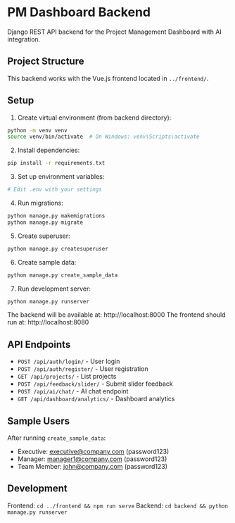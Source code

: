 # PM Dashboard Backend

Django REST API backend for the Project Management Dashboard with AI integration.

## Project Structure

This backend works with the Vue.js frontend located in `../frontend/`.

## Setup

1. Create virtual environment (from backend directory):
```bash
python -m venv venv
source venv/bin/activate  # On Windows: venv\Scripts\activate
```

2. Install dependencies:
```bash
pip install -r requirements.txt
```

3. Set up environment variables:
```bash
# Edit .env with your settings
```

4. Run migrations:
```bash
python manage.py makemigrations
python manage.py migrate
```

5. Create superuser:
```bash
python manage.py createsuperuser
```

6. Create sample data:
```bash
python manage.py create_sample_data
```

7. Run development server:
```bash
python manage.py runserver
```

The backend will be available at: http://localhost:8000
The frontend should run at: http://localhost:8080

## API Endpoints

- `POST /api/auth/login/` - User login
- `POST /api/auth/register/` - User registration
- `GET /api/projects/` - List projects
- `POST /api/feedback/slider/` - Submit slider feedback
- `POST /api/ai/chat/` - AI chat endpoint
- `GET /api/dashboard/analytics/` - Dashboard analytics

## Sample Users

After running `create_sample_data`:
- Executive: executive@company.com (password123)
- Manager: manager1@company.com (password123)
- Team Member: john@company.com (password123)

## Development

Frontend: `cd ../frontend && npm run serve`
Backend: `cd backend && python manage.py runserver`
